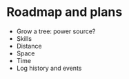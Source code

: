 # Roadmap and plans

* Grow a tree: power source?
* Skills
* Distance
* Space
* Time
* Log history and events
